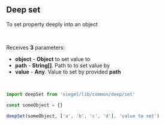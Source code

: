 ## Deep set

To set property deeply into an object

<br />

Receives **3** parameters:
- **object** - **Object** to set value to
- **path** - **String[]**. Path to to set value by
- **value** - **Any**. Value to set by provided **path**

<br />

```jsx
import deepSet from 'siegel/lib/common/deep/set'

const someObject = {}

deepSet(someObject, ['a', 'b', 'c', 'd'], 'value to set')
```